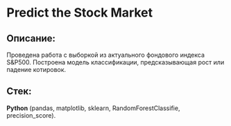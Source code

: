# Predict the Stock Market
## Описание:
Проведена работа с выборкой из актуального фондового индекса S&P500. Построена модель классификации, предсказывающая рост или падение котировок.
## Стек:
**Python** (pandas, matplotlib, sklearn, RandomForestClassifie, precision_score).
